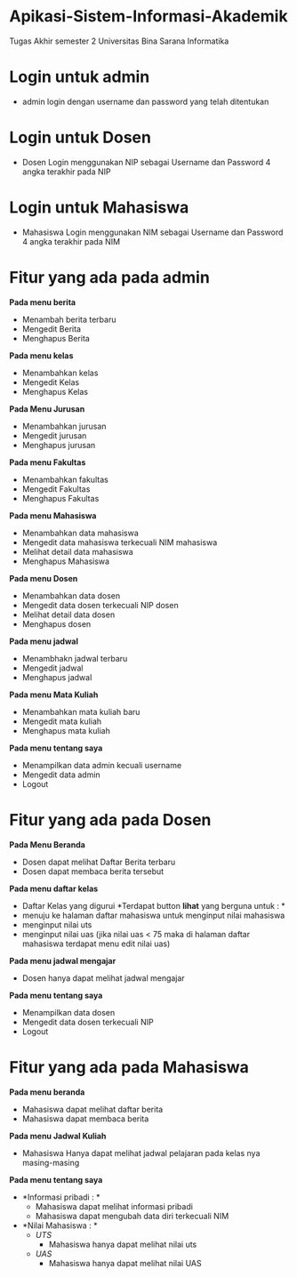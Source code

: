 # Apikasi-Sistem-Informasi-Akademik
Tugas Akhir semester 2 Universitas Bina Sarana Informatika

# Login untuk admin
- admin login dengan username dan password yang telah ditentukan

# Login untuk Dosen
- Dosen Login menggunakan NIP sebagai Username dan Password 4 angka terakhir pada NIP

# Login untuk Mahasiswa
- Mahasiswa Login menggunakan NIM sebagai Username dan Password 4 angka terakhir pada NIM

# Fitur yang ada pada admin
**Pada menu berita**
- Menambah berita terbaru
- Mengedit Berita 
- Menghapus Berita

**Pada menu kelas**
- Menambahkan kelas
- Mengedit Kelas
- Menghapus Kelas

**Pada Menu Jurusan**
- Menambahkan jurusan
- Mengedit jurusan
- Menghapus jurusan

**Pada menu Fakultas**
- Menambahkan fakultas
- Mengedit Fakultas
- Menghapus Fakultas

**Pada menu Mahasiswa**
- Menambahkan data mahasiswa
- Mengedit data mahasiswa terkecuali NIM mahasiswa
- Melihat detail data mahasiswa
- Menghapus Mahasiswa

**Pada menu Dosen**
- Menambahkan data dosen
- Mengedit data dosen terkecuali NIP dosen
- Melihat detail data dosen
- Menghapus dosen

**Pada menu jadwal**
- Menambhakn jadwal terbaru
- Mengedit jadwal
- Menghapus jadwal

**Pada menu Mata Kuliah**
- Menambahkan mata kuliah baru
- Mengedit mata kuliah
- Menghapus mata kuliah

**Pada menu tentang saya**
- Menampilkan data admin kecuali username
- Mengedit data admin
- Logout

# Fitur yang ada pada Dosen
**Pada Menu Beranda**
- Dosen dapat melihat Daftar Berita terbaru
- Dosen dapat membaca berita tersebut

**Pada menu daftar kelas**
- Daftar Kelas yang digurui
*Terdapat button **lihat** yang berguna untuk : *
- menuju ke halaman daftar mahasiswa untuk menginput nilai mahasiswa
- menginput nilai uts
- menginput nilai uas (jika nilai uas < 75 maka di halaman daftar mahasiswa terdapat menu edit nilai uas)

**Pada menu jadwal mengajar**
- Dosen hanya dapat melihat jadwal mengajar

**Pada menu tentang saya**
- Menampilkan data dosen
- Mengedit data dosen terkecuali NIP
- Logout

# Fitur yang ada pada Mahasiswa
**Pada menu beranda**
- Mahasiswa dapat melihat daftar berita
- Mahasiswa dapat membaca berita

**Pada menu Jadwal Kuliah**
- Mahasiswa Hanya dapat melihat jadwal pelajaran pada kelas nya masing-masing

**Pada menu tentang saya**
- *Informasi pribadi : *
  - Mahasiswa dapat melihat informasi pribadi
  - Mahasiswa dapat mengubah data diri terkecuali NIM
- *Nilai Mahasiswa : *
  - *UTS*
    - Mahasiswa hanya dapat melihat nilai uts 
  - *UAS*
    - Mahasiswa hanya dapat melihat nilai UAS 
